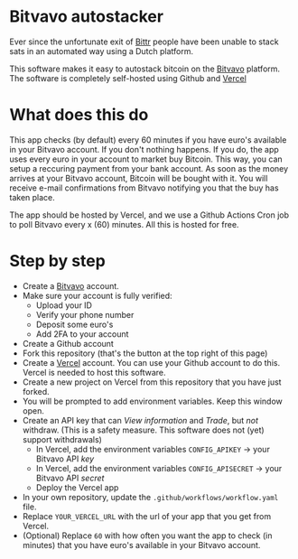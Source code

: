 # Bitvavo autostacker

Ever since the unfortunate exit of [Bittr](https://getbittr.com/) people have been unable to stack sats in an automated way using a Dutch platform.

This software makes it easy to autostack bitcoin on the [Bitvavo](https://bitvavo.com) platform.
The software is completely self-hosted using Github and [Vercel](https://vercel.com)

# What does this do
This app checks (by default) every 60 minutes if you have euro's available in your Bitvavo account.
If you don't nothing happens. If you do, the app uses every euro in your account to market buy Bitcoin.
This way, you can setup a reccuring payment from your bank account. As soon as the money arrives at your Bitvavo account, Bitcoin
will be bought with it. You will receive e-mail confirmations from Bitvavo notifying you that the buy has taken place.

The app should be hosted by Vercel, and we use a Github Actions Cron job to poll Bitvavo every x (60) minutes.
All this is hosted for free.

# Step by step

- Create a [Bitvavo](https://bitvavo.com) account.
- Make sure your account is fully verified:
    - Upload your ID
    - Verify your phone number
    - Deposit some euro's
    - Add 2FA to your account
- Create a Github account
- Fork this repository (that's the button at the top right of this page)
- Create a [Vercel](https://vercel.com) account. You can use your Github account to do this. Vercel is needed to host this software.
- Create a new project on Vercel from this repository that you have just forked.
- You will be prompted to add environment variables. Keep this window open.
- Create an API key that can _View information_ and _Trade_, but *not* withdraw. (This is a safety measure. This software does not (yet) support withdrawals)
    - In Vercel, add the environment variables `CONFIG_APIKEY` -> your Bitvavo API *key*
    - In Vercel, add the environment variables `CONFIG_APISECRET` -> your Bitvavo API *secret*
    - Deploy the Vercel app
- In your own repository, update the `.github/workflows/workflow.yaml` file.
- Replace `YOUR_VERCEL_URL` with the url of your app that you get from Vercel.
- (Optional) Replace `60` with how often you want the app to check (in minutes) that you have euro's available in your Bitvavo account.